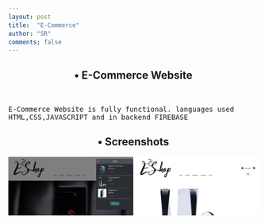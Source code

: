 ```yaml
---
layout: post
title:  "E-Commerce"
author: "SR"
comments: false
---
```


<summary><h2 align='center'>• E-Commerce Website</h2><br></summary>
  <samp>
<p>E-Commerce Website is fully functional.
languages used HTML,CSS,JAVASCRIPT and in backend FIREBASE
</p>
  </samp>


<Summary><h2 align="center">• Screenshots</h2></summary>
<samp>
<img src="https://raw.githubusercontent.com/SauRavRwT/blog/master/_posts/images/ecommerce-1.png" width="50%" height="50%"><img src="https://raw.githubusercontent.com/SauRavRwT/blog/master/_posts/images/ecommerce-2.png" width="50%" height="50%">
</samp>
</details>
